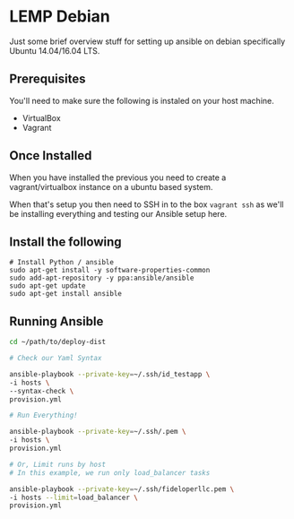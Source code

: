 # LEMP Debian

Just some brief overview stuff for setting up ansible on debian
specifically Ubuntu 14.04/16.04 LTS.

## Prerequisites

You'll need to make sure the following is instaled on your
host machine.

- VirtualBox
- Vagrant

## Once Installed

When you have installed the previous you need to create a 
vagrant/virtualbox instance on a ubuntu based system.

When that's setup you then need to SSH in to the box `vagrant ssh`
as we'll be installing everything and testing our Ansible setup 
here.

## Install the following

```
# Install Python / ansible
sudo apt-get install -y software-properties-common
sudo add-apt-repository -y ppa:ansible/ansible
sudo apt-get update
sudo apt-get install ansible
```

## Running Ansible

```bash
cd ~/path/to/deploy-dist

# Check our Yaml Syntax

ansible-playbook --private-key=~/.ssh/id_testapp \
-i hosts \
--syntax-check \
provision.yml

# Run Everything!

ansible-playbook --private-key=~/.ssh/.pem \
-i hosts \
provision.yml

# Or, Limit runs by host
# In this example, we run only load_balancer tasks

ansible-playbook --private-key=~/.ssh/fideloperllc.pem \
-i hosts --limit=load_balancer \
provision.yml
```
